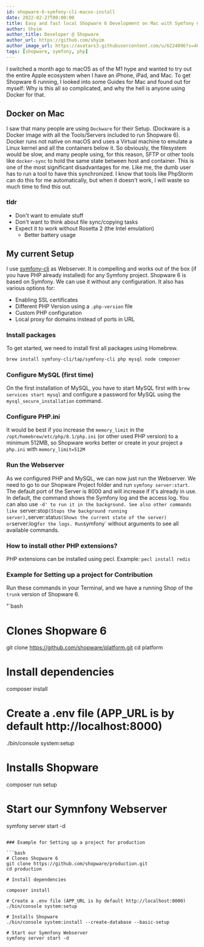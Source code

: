 ```yaml
---
id: shopware-6-symfony-cli-macos-install
date: 2022-02-27T00:00:00
title: Easy and fast local Shopware 6 Development on Mac with Symfony CLI
author: Shyim
author_title: Developer @ Shopware
author_url: https://github.com/shyim
author_image_url: https://avatars3.githubusercontent.com/u/6224096?s=460&u=18be3a2d46f07dd42fc2b6dee9b4b9b68bca28d2&v=4
tags: [shopware, symfony, php]
---
```


I switched a month ago to macOS as of the M1 hype and wanted to try out the entire Apple ecosystem when I have an iPhone, iPad, and Mac. To get Shopware 6 running, I looked into some Guides for Mac and found out for myself: Why is this all so complicated, and why the hell is anyone using Docker for that.

## Docker on Mac

I saw that many people are using `Dockware` for their Setup. (Dockware is a Docker image with all the Tools/Servers included to run Shopware 6). 
Docker runs not native on macOS and uses a Virtual machine to emulate a Linux kernel and all the containers below it. 
So obviously, the filesystem would be slow, and many people using, for this reason, SFTP or other tools like `docker-sync` to hold the same state between host and container.
This is one of the most significant disadvantages for me. Like me, the dumb user has to run a tool to have this synchronized. I know that tools like PhpStorm can do this for me automatically, but when it doesn't work, I will waste so much time to find this out.

### tldr

- Don't want to emulate stuff
- Don't want to think about file sync/copying tasks
- Expect it to work without Rosetta 2 (the Intel emulation)
    - Better battery usage

## My current Setup

I use [symfony-cli](https://symfony.com/doc/current/setup/symfony_server.html) as Webserver. It is compelling and works out of the box (if you have PHP already installed) for any Symfony project. Shopware 6 is based on Symfony. We can use it without any configuration. It also has various options for:

- Enabling SSL certificates
- Different PHP Version using a `.php-version` file
- Custom PHP configuration
- Local proxy for domains instead of ports in URL

### Install packages

To get started, we need to install first all packages using Homebrew.

```bash
brew install symfony-cli/tap/symfony-cli php mysql node composer
```

### Configure MySQL (first time)

On the first installation of MySQL, you have to start MySQL first with `brew services start mysql` and configure a password for MySQL using the `mysql_secure_installation` command.

### Configure PHP.ini

It would be best if you increase the `memory_limit` in the `/opt/homebrew/etc/php/8.1/php.ini` (or other used PHP version) to a minimum 512MB, so Shopware works better or create in your project a `php.ini` with `memory_limit=512M`

### Run the Webserver

As we configured PHP and MySQL, we can now just run the Webserver. We need to go to our Shopware Project folder and run `symfony server:start`. The default port of the Server is 8000 and will increase if it's already in use. In default, the command shows the Symfony log and the access log. You can also use `-d' to run it in the background. See also other commands like `server:stop` (Stops the background running server), `server:status` (Shows the current state of the server) or `server:log` for the logs. Run `symfony` without arguments to see all available commands.

### How to install other PHP extensions?

PHP extensions can be installed using pecl. Example: `pecl install redis`

### Example for Setting up a project for Contribution

Run these commands in your Terminal, and we have a running Shop of the `trunk` version of Shopware 6.

"`bash
# Clones Shopware 6
git clone https://github.com/shopware/platform.git
cd platform

# Install dependencies

composer install

# Create a .env file (APP_URL is by default http://localhost:8000)
./bin/console system:setup

# Installs Shopware
composer run setup

# Start our Symnfony Webserver
symfony server start -d
```

### Example for Setting up a project for production

```bash
# Clones Shopware 6
git clone https://github.com/shopware/production.git
cd production

# Install dependencies

composer install

# Create a .env file (APP_URL is by default http://localhost:8000)
./bin/console system:setup

# Installs Shopware
./bin/console system:install --create-database --basic-setup

# Start our Symnfony Webserver
symfony server start -d
```
